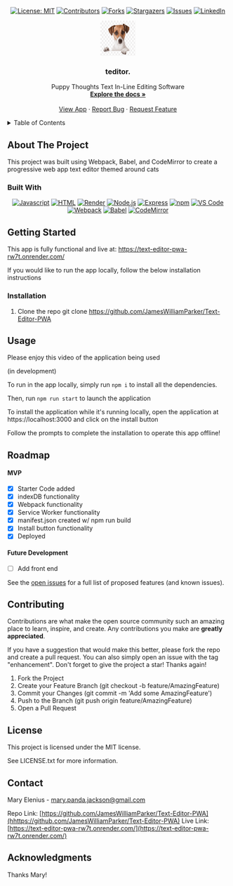 <div align="center">

  <!-- Add badges using the following format: -->
  <!-- ![Name](urlToShieldHere)(urlToGithubHere) -->

[![License: MIT](https://img.shields.io/badge/License-MIT-yellow.svg)](https://opensource.org/licenses/MIT)
[![Contributors](https://img.shields.io/github.com/JamesWilliamParker/Text-Editor-PWA.svg?style=plastic&logo=appveyor)](https://github.com/JamesWilliamParker/Text-Editor-PWA)
[![Forks](https://img.shields.io/github.com/JamesWilliamParker/Text-Editor-PWA.svg?style=plastic&logo=appveyor)](https://github.com/JamesWilliamParker/Text-Editor-PWA)
[![Stargazers](https://img.shields.io/github.com/JamesWilliamParker/Text-Editor-PWA.svg?style=plastic&logo=appveyor)](https://github.com/JamesWilliamParker/Text-Editor-PWA)
[![Issues](https://img.shields.io/github.com/JamesWilliamParker/Text-Editor-PWA.svg?style=plastic&logo=appveyor)](https://github.com/JamesWilliamParker/Text-Editor-PWA)
[![LinkedIn](https://img.shields.io/badge/-LinkedIn-black.svg?style=plastic&logo=appveyor&logo=linkedin&colorB=555)](https://www.linkedin.com/in/jamesparker954/)

</div>

<!-- PROJECT LOGO -->

<div align="center">
  <a href="https://github.com/JamesWilliamParker/Text-Editor-PWA">
    <img src="./client/src/images/logoNew.png" alt="Logo" width="80" height="80">
  </a>

<h3 align="center">teditor.</h3>

  <p align="center">
    Puppy Thoughts Text In-Line Editing Software <br />
    <a href="https://github.com/JamesWilliamParker/Text-Editor-PWA"><strong>Explore the docs »</strong></a>
    <br />
    <br />
    <a href="https://text-editor-pwa-rw7t.onrender.com">View App</a>
    ·
    <a href="https://github.com/JamesWilliamParker/Text-Editor-PWA">Report Bug</a>
    ·
    <a href="https://github.com/JamesWilliamParker/Text-Editor-PWA">Request Feature</a>
  </p>
</div>

<!-- TABLE OF CONTENTS -->
<details>
  <summary>Table of Contents</summary>
  <ol>
    <li>
      <a href="#about-the-project">About The Project</a>
      <ul>
        <li><a href="#built-with">Built With</a></li>
      </ul>
    </li>
    <li>
      <a href="#getting-started">Getting Started</a>
      <ul>
        <li><a href="#installation">Installation</a></li>
      </ul>
    </li>
    <li><a href="#usage">Usage</a></li>
    <li><a href="#roadmap">Roadmap</a></li>
    <li><a href="#contributing">Contributing</a></li>
    <li><a href="#license">License</a></li>
    <li><a href="#contact">Contact</a></li>
    <li><a href="#acknowledgments">Acknowledgments</a></li>
  </ol>
</details>

<!-- ABOUT THE PROJECT -->

## About The Project

<!-- Add screenshots using the following format: -->
<!-- ![Screenshot alt description](directPathOfScreenshots) -->

This project was built using Webpack, Babel, and CodeMirror to create a progressive web app text editor themed around cats

### Built With

<div align="center">

[![Javascript](https://img.shields.io/badge/Language-JavaScript-ff0000?style=plastic&logo=JavaScript&logoWidth=10)](https://javascript.info/)
[![HTML](https://img.shields.io/badge/Language-HTML/CSS-ff8000?style=plastic&logo=HTML5&logoWidth=10)](https://html.com/)
[![Render](https://img.shields.io/badge/Deployment-Render-00ff00?style=plastic&logo=render&logoWidth=10)](https://render.com)
[![Node.js](https://img.shields.io/badge/Framework-Node.js-ff0000?style=plastic&logo=Node.js&logoWidth=10)](https://nodejs.org/en/)
[![Express](https://img.shields.io/badge/Framework-Express-80ff00?style=plastic&logo=Express&logoWidth=10)](https://expressjs.com/)
[![npm](https://img.shields.io/badge/Tools-npm-ff0000?style=plastic&logo=npm&logoWidth=10)](https://www.npmjs.com/)
[![VS Code](https://img.shields.io/badge/IDE-VSCode-ff0000?style=plastic&logo=VisualStudioCode&logoWidth=10)](https://code.visualstudio.com/docs)
[![Webpack](https://img.shields.io/badge/Package-Webpack-ff0000?style=plastic&logo=Webpack&logoWidth=10)](https://webpack.js.org/)
[![Babel](https://img.shields.io/badge/Package-Babel-ff0000?style=plastic&logo=Babel&logoWidth=10)](https://babeljs.io/)
[![CodeMirror](https://img.shields.io/badge/Package-CodeMirror-ff0000?style=plastic&logo=CodeMirror&logoWidth=10)](https://codemirror.net/)

</div>

<!-- GETTING STARTED -->

## Getting Started

This app is fully functional and live at:
https://text-editor-pwa-rw7t.onrender.com/

If you would like to run the app locally, follow the below installation instructions

### Installation

1. Clone the repo
   git clone https://github.com/JamesWilliamParker/Text-Editor-PWA

<!-- USAGE EXAMPLES -->

## Usage

Please enjoy this video of the application being used

(in development)

To run in the app locally, simply run `npm i` to install all the dependencies.

Then, run `npm run start` to launch the application

To install the application while it's running locally, open the application at https://localhost:3000 and click on the install button

Follow the prompts to complete the installation to operate this app offline!

<!-- ROADMAP -->

## Roadmap

#### MVP

- [x] Starter Code added
- [x] indexDB functionality
- [x] Webpack functionality
- [x] Service Worker functionality
- [x] manifest.json created w/ npm run build
- [x] Install button functionality
- [x] Deployed

#### Future Development

- [ ] Add front end

See the [open issues](https://github.com/JamesWilliamParker/Text-Editor-PWA) for a full list of proposed features (and known issues).

<!-- CONTRIBUTING -->

## Contributing

Contributions are what make the open source community such an amazing place to learn, inspire, and create. Any contributions you make are **greatly appreciated**.

If you have a suggestion that would make this better, please fork the repo and create a pull request. You can also simply open an issue with the tag "enhancement".
Don't forget to give the project a star! Thanks again!

1. Fork the Project
2. Create your Feature Branch (git checkout -b feature/AmazingFeature)
3. Commit your Changes (git commit -m 'Add some AmazingFeature')
4. Push to the Branch (git push origin feature/AmazingFeature)
5. Open a Pull Request

<!-- LICENSE -->

## License

This project is licensed under the MIT license.

See LICENSE.txt for more information.

<!-- CONTACT -->

## Contact

Mary Elenius - mary.panda.jackson@gmail.com

Repo Link: [https://github.com/JamesWilliamParker/Text-Editor-PWA](hhttps://github.com/JamesWilliamParker/Text-Editor-PWA)
Live Link: [https://text-editor-pwa-rw7t.onrender.com/](https://text-editor-pwa-rw7t.onrender.com/)

<!-- ACKNOWLEDGMENTS -->

## Acknowledgments

Thanks Mary!
